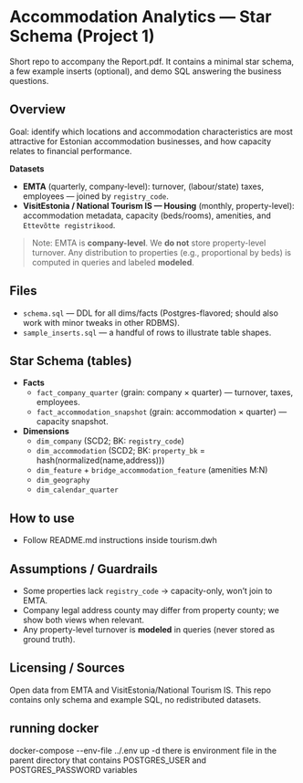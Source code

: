 # Accommodation Analytics — Star Schema (Project 1)

Short repo to accompany the Report.pdf. It contains a minimal star schema, a few example inserts (optional), and demo SQL answering the business questions.

## Overview
Goal: identify which locations and accommodation characteristics are most attractive for Estonian accommodation businesses, and how capacity relates to financial performance.

**Datasets**
- **EMTA** (quarterly, company-level): turnover, (labour/state) taxes, employees — joined by `registry_code`.
- **VisitEstonia / National Tourism IS — Housing** (monthly, property-level): accommodation metadata, capacity (beds/rooms), amenities, and `Ettevõtte registrikood`.

> Note: EMTA is **company-level**. We **do not** store property-level turnover. Any distribution to properties (e.g., proportional by beds) is computed in queries and labeled **modeled**.

## Files
- `schema.sql` — DDL for all dims/facts (Postgres-flavored; should also work with minor tweaks in other RDBMS).
- `sample_inserts.sql` — a handful of rows to illustrate table shapes.

## Star Schema (tables)
- **Facts**
  - `fact_company_quarter` (grain: company × quarter) — turnover, taxes, employees.
  - `fact_accommodation_snapshot` (grain: accommodation × quarter) — capacity snapshot.
- **Dimensions**
  - `dim_company` (SCD2; BK: `registry_code`)
  - `dim_accommodation` (SCD2; BK: `property_bk` = hash(normalized(name,address)))
  - `dim_feature` + `bridge_accommodation_feature` (amenities M:N)
  - `dim_geography`
  - `dim_calendar_quarter`

## How to use
* Follow README.md instructions inside tourism.dwh

## Assumptions / Guardrails
- Some properties lack `registry_code` → capacity-only, won’t join to EMTA.
- Company legal address county may differ from property county; we show both views when relevant.
- Any property-level turnover is **modeled** in queries (never stored as ground truth).

## Licensing / Sources
Open data from EMTA and VisitEstonia/National Tourism IS. This repo contains only schema and example SQL, no redistributed datasets.

## running docker
docker-compose --env-file ../.env up -d
there is environment file in the parent directory that contains POSTGRES_USER and POSTGRES_PASSWORD variables

